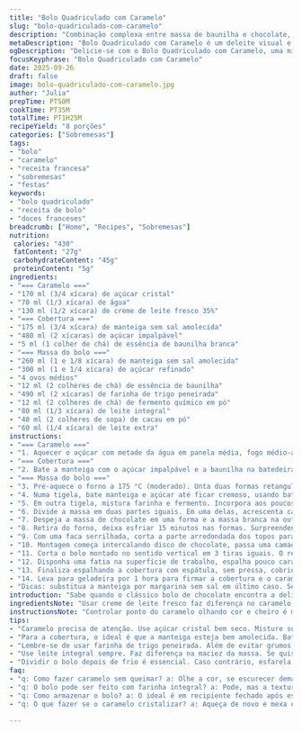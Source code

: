 ```yaml
---
title: "Bolo Quadriculado com Caramelo"
slug: "bolo-quadriculado-com-caramelo"
description: "Combinação complexa entre massa de baunilha e chocolate, intercalada com camadas generosas de caramelo e cobertura amanteigada. Texturas cremosas e crocância no paladar, técnica que exige atenção aos pontos do caramelo e ponto correto do bolo. A montagem cria o efeito quadriculado visual, surpreendendo na apresentação e sabor."
metaDescription: "Bolo Quadriculado com Caramelo é um deleite visual e saboroso. Descubra camadas de baunilha e chocolate com caramelo irresistível."
ogDescription: "Delicie-se com o Bolo Quadriculado com Caramelo, uma mistura de texturas e sabores que surpreendem na mesa."
focusKeyphrase: "Bolo Quadriculado com Caramelo"
date: 2025-09-26
draft: false
image: bolo-quadriculado-com-caramelo.jpg
author: "Julia"
prepTime: PT50M
cookTime: PT35M
totalTime: PT1H25M
recipeYield: "8 porções"
categories: ["Sobremesas"]
tags:
- "bolo"
- "caramelo"
- "receita francesa"
- "sobremesas"
- "festas"
keywords:
- "bolo quadriculado"
- "receita de bolo"
- "doces franceses"
breadcrumb: ["Home", "Recipes", "Sobremesas"]
nutrition: 
 calories: "430"
 fatContent: "27g"
 carbohydrateContent: "45g"
 proteinContent: "5g"
ingredients:
- "=== Caramelo ==="
- "170 ml (3/4 xícara) de açúcar cristal"
- "70 ml (1/3 xícara) de água"
- "130 ml (1/2 xícara) de creme de leite fresco 35%"
- "=== Cobertura ==="
- "175 ml (3/4 xícara) de manteiga sem sal amolecida"
- "480 ml (2 xícaras) de açúcar impalpável"
- "5 ml (1 colher de chá) de essência de baunilha branca"
- "=== Massa do bolo ==="
- "260 ml (1 e 1/8 xícara) de manteiga sem sal amolecida"
- "300 ml (1 e 1/4 xícara) de açúcar refinado"
- "4 ovos médios"
- "12 ml (2 colheres de chá) de essência de baunilha"
- "490 ml (2 xícaras) de farinha de trigo peneirada"
- "12 ml (2 colheres de chá) de fermento químico em pó"
- "80 ml (1/3 xícara) de leite integral"
- "40 ml (2 colheres de sopa) de cacau em pó"
- "60 ml (1/4 xícara) de leite extra"
instructions:
- "=== Caramelo ==="
- "1. Aquecer o açúcar com metade da água em panela média, fogo médio-alto, sem mexer no início. Observa as bolhas começarem loucas, aroma adocicado se formando — sinal que está caramelizando. Quando tingir de âmbar claro, remove do fogo e adiciona o restante da água e o creme de leite frio, cuidado com vapor e respingos. Volta ao fogo brando por 2 min até homogenizar. Esfria em temperatura ambiente."
- "=== Cobertura ==="
- "2. Bate a manteiga com o açúcar impalpável e a baunilha na batedeira até textura clara e cremosa. Reserva coberta, para não ressecar."
- "=== Massa do bolo ==="
- "3. Pré-aquece o forno a 175 °C (moderado). Unta duas formas retangulares (23x13 cm) com manteiga e farinha ou papel manteiga."
- "4. Numa tigela, bate manteiga e açúcar até ficar cremoso, usando batedeira em velocidade média. Junta ovos um a um, batendo bem após cada adição. Adiciona essência de baunilha."
- "5. Em outra tigela, mistura farinha e fermento. Incorpora aos poucos na massa, intercalando com leite, misturando delicadamente com espátula para não perder leveza."
- "6. Divide a massa em duas partes iguais. Em uma delas, acrescenta cacau peneirado e o leite extra. Mistura suavemente, só para incorporar e ficar homogêneo."
- "7. Despeja a massa de chocolate em uma forma e a massa branca na outra. Leva para assar no centro do forno por cerca de 28 a 33 minutos. Faz o teste do palito: se sair limpo, está bom. Caso contrário, deixa mais alguns minutos, mas cuidado pra não secar demais."
- "8. Retira do forno, deixa esfriar 15 minutos nas formas. Surpreendente a textura úmida, cheiro de cacau e baunilha intenso. Desenforma e deixa sobre grade para esfriar completamente."
- "9. Com uma faca serrilhada, corta a parte arredondada dos topos para nivelar os bolos. Depois, corta cada bolo ao meio horizontalmente, criando 4 discos no total."
- "10. Montagem começa intercalando disco de chocolate, passa uma camada fina de caramelo para ajudar a colar. Em cima, disco de baunilha com mais caramelo. Repetir até terminar os 4 discos. Alinha lateralmente e, com a faca, corrige as bordas para manter forma."
- "11. Corta o bolo montado no sentido vertical em 3 tiras iguais. O resultado são 3 fatias mostrando quadriculado: quadrados alternando chocolate e baunilha."
- "12. Disponha uma fatia na superfície de trabalho, espalha pouco caramelo. Coloca outra fatia por cima, porém alternando as cores pra continuar o efeito quadriculado perfeito, e outra camada de caramelo. Repete para a última fatia. Presiona levemente para garantir aderência."
- "13. Finaliza espalhando a cobertura com espátula, sem pressa, cobrindo todo o bolo. Pode separar uma parte da cobertura e tingir com corante alimentar para dar cor pastel — como roxo, verde ou pêssego — e criar efeito visual bonito na lateral."
- "14. Leva para geladeira por 1 hora para firmar a cobertura e o caramelo. Melhor servido em temperatura ambiente pra caramelo ficar cremoso e cobertura macia."
- "Dicas: substitua a manteiga por margarina sem sal em último caso. Se o caramelo cristalizar, volte a aquecer delicadamente e mexa suavemente para desfazer. Misture o cacau com o leite extra para evitar grumos na massa. Cuidado para não bater excessivamente a massa depois da farinha para não endurecer o bolo. O visual quadriculado precisa de discrição no corte, faca pequena e movimento firme."
introduction: "Sabe quando o clássico bolo de chocolate encontra a delicadeza da baunilha? Imagina isso intercalado em camadas, com a surpresa do caramelo espalhado entre elas e uma cobertura que abraça cada mordida. O bolo quadriculado não é só visual; é desafio com técnica e olhar apurado pra textura, ponto do caramelo e equilíbrio de sabores. Diferente das receitas que vi antes, aprendi que o segredo está na paciência dos cortes e montagem. Cada etapa alerta o paladar antes do forno mostrar a cor ideal. O bolo une a rusticidade do caramelizado com a doçura elegante da cobertura, numa harmonia que não se esquece fácil."
ingredientsNote: "Usar creme de leite fresco faz diferença no caramelo, traz cremosidade que o de caixinha não alcança. Atenção ao tipo de leite – integral mantém a massa macia, desnatado resseca. Peneirar cacau evita grumos que detonam o visual do bolo. Pode trocar o cacau por chocolate em pó, mas ajuste a quantidade para não amargar. Esfarelar manteiga congelada nunca: tem que estar bem mole, já presentei bolos secos por erro aí. O açúcar é o tradicional refinado, mas pode usar açúcar demerara no caramelo para sabor mais complexo. Base vegana não funciona aqui sem adaptar emulsionantes e fermento."
instructionsNote: "Controlar ponto do caramelo olhando cor e cheiro é mais eficaz que só o tempo. Se escurecer demais vira amargo, claro demais fica aguado. Na cobertura, bater até textura espessa evita escorrer na hora da montagem. Temperatura do forno interfere no crescimento; conhecer seu forno e ajustar meia hora é bom. Cortar o bolo depois de frio evita esfarelar. Para montar, caramelo deve estar frio, mas maleável pra colar camadas, senão escorrega tudo. Espátula pequena ajuda na aplicação da cobertura, especialmente nas bordas, que devem ser simétricas para impacto visual. A ideia do bolo é causar surpresa na mesa, então cuide das cores e cortes com cuidado."
tips:
- "Caramelo precisa de atenção. Use açúcar cristal bem seco. Misture só com água no começo. Quando começar a borbulhar você sente o cheiro doce. Quando escurecer, adicione creme de leite. Facilita mais esta parte. Cuidado com vapor."
- "Para a cobertura, o ideal é que a manteiga esteja bem amolecida. Bater por tempo suficiente para ficar leve. Açúcar impalpável é o que melhor funciona. Pode fazer sem problemas. Reserve coberto para não ressecar, é essencial."
- "Lembre-se de usar farinha de trigo peneirada. Além de evitar grumos, garante leveza. A mistura com o fermento deve ser delicada. Se não, pode endurecer o bolo. Depois de acrescentar a farinha, não bata demais. Esse é o ponto que você quer evitar."
- "Use leite integral sempre. Faz diferença na maciez da massa. Se quiser, pode substituir por um leite vegetal, mas atenção, a textura muda. Use cacau puro para um sabor forte. Se usar chocolate em pó, diminua a quantidade para não amargar."
- "Dividir o bolo depois de frio é essencial. Caso contrário, esfarela todo. E na montagem, caramelo deve estar maleável, mas não quente demais. Senão escorrega. A espátula ideal é pequena. Isso ajuda nas bordas, que devem ficar simétricas e bonitas."
faq:
- "q: Como fazer caramelo sem queimar? a: Olhe a cor, se escurecer demais vai amargar. O cheiro também ajuda. Aplique o creme frio com calma e tenha cuidado com vapor."
- "q: O bolo pode ser feito com farinha integral? a: Pode, mas a textura muda. E verifique o tempo de forno. Muitas vezes precisa ajustar o tempo para não secar."
- "q: Como armazenar o bolo? a: O ideal é em recipiente fechado após esfriar. Pode também congelar, mas fatias são melhores. Isso evita umidade e ressecamento."
- "q: O que fazer se o caramelo cristalizar? a: Aqueça de novo e mexa devagar. É melhor assim. Se necessário, acrescente um pouquinho de água se estiver muito rígido."

---
```

